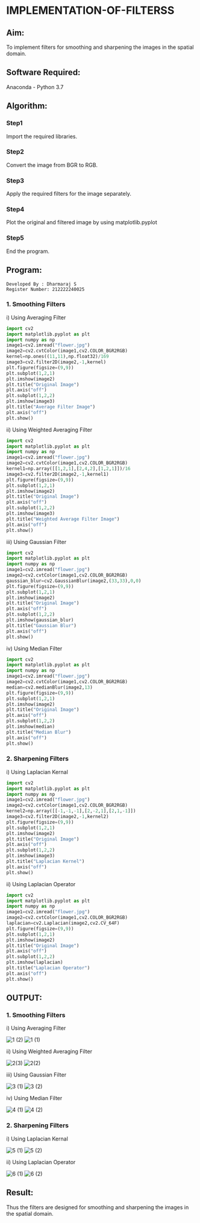 # IMPLEMENTATION-OF-FILTERSS
## Aim:
To implement filters for smoothing and sharpening the images in the spatial domain.

## Software Required:
Anaconda - Python 3.7

## Algorithm:
### Step1
Import the required libraries.

### Step2
Convert the image from BGR to RGB.

### Step3
Apply the required filters for the image separately.

### Step4
Plot the original and filtered image by using matplotlib.pyplot

### Step5
End the program.

## Program:

```
Developed By : Dharmaraj S
Register Number: 212222240025
```
### 1. Smoothing Filters

i) Using Averaging Filter
``` python
import cv2
import matplotlib.pyplot as plt
import numpy as np
image1=cv2.imread("flower.jpg")
image2=cv2.cvtColor(image1,cv2.COLOR_BGR2RGB)
kernel=np.ones((11,11),np.float32)/169
image3=cv2.filter2D(image2,-1,kernel)
plt.figure(figsize=(9,9))
plt.subplot(1,2,1)
plt.imshow(image2)
plt.title("Original Image")
plt.axis("off")
plt.subplot(1,2,2)
plt.imshow(image3)
plt.title("Average Filter Image")
plt.axis("off")
plt.show()
```
ii) Using Weighted Averaging Filter
```python
import cv2
import matplotlib.pyplot as plt
import numpy as np
image1=cv2.imread("flower.jpg")
image2=cv2.cvtColor(image1,cv2.COLOR_BGR2RGB)
kernel1=np.array([[1,2,1],[2,4,2],[1,2,1]])/16
image3=cv2.filter2D(image2,-1,kernel1)
plt.figure(figsize=(9,9))
plt.subplot(1,2,1)
plt.imshow(image2)
plt.title("Original Image")
plt.axis("off")
plt.subplot(1,2,2)
plt.imshow(image3)
plt.title("Weighted Average Filter Image")
plt.axis("off")
plt.show()
```
iii) Using Gaussian Filter
```python
import cv2
import matplotlib.pyplot as plt
import numpy as np
image1=cv2.imread("flower.jpg")
image2=cv2.cvtColor(image1,cv2.COLOR_BGR2RGB)
gaussian_blur=cv2.GaussianBlur(image2,(33,33),0,0)
plt.figure(figsize=(9,9))
plt.subplot(1,2,1)
plt.imshow(image2)
plt.title("Original Image")
plt.axis("off")
plt.subplot(1,2,2)
plt.imshow(gaussian_blur)
plt.title("Gaussian Blur")
plt.axis("off")
plt.show()
```

iv) Using Median Filter
```python
import cv2
import matplotlib.pyplot as plt
import numpy as np
image1=cv2.imread("flower.jpg")
image2=cv2.cvtColor(image1,cv2.COLOR_BGR2RGB)
median=cv2.medianBlur(image2,13)
plt.figure(figsize=(9,9))
plt.subplot(1,2,1)
plt.imshow(image2)
plt.title("Original Image")
plt.axis("off")
plt.subplot(1,2,2)
plt.imshow(median)
plt.title("Median Blur")
plt.axis("off")
plt.show()
```

### 2. Sharpening Filters
i) Using Laplacian Kernal
```python
import cv2
import matplotlib.pyplot as plt
import numpy as np
image1=cv2.imread("flower.jpg")
image2=cv2.cvtColor(image1,cv2.COLOR_BGR2RGB)
kernel2=np.array([[-1,-1,-1],[2,-2,1],[2,1,-1]])
image3=cv2.filter2D(image2,-1,kernel2)
plt.figure(figsize=(9,9))
plt.subplot(1,2,1)
plt.imshow(image2)
plt.title("Original Image")
plt.axis("off")
plt.subplot(1,2,2)
plt.imshow(image3)
plt.title("Laplacian Kernel")
plt.axis("off")
plt.show()
```
ii) Using Laplacian Operator
```python
import cv2
import matplotlib.pyplot as plt
import numpy as np
image1=cv2.imread("flower.jpg")
image2=cv2.cvtColor(image1,cv2.COLOR_BGR2RGB)
laplacian=cv2.Laplacian(image2,cv2.CV_64F)
plt.figure(figsize=(9,9))
plt.subplot(1,2,1)
plt.imshow(image2)
plt.title("Original Image")
plt.axis("off")
plt.subplot(1,2,2)
plt.imshow(laplacian)
plt.title("Laplacian Operator")
plt.axis("off")
plt.show()
```














## OUTPUT:
### 1. Smoothing Filters


i) Using Averaging Filter

![1 (2)](https://github.com/dharmaraj-007/IMPLEMENTATION-OF-FILTERSS/assets/119560386/6f6db2dd-df49-4433-81e2-29ecaa871288)
![1 (1)](https://github.com/dharmaraj-007/IMPLEMENTATION-OF-FILTERSS/assets/119560386/ac84f9fd-9733-4d12-9212-ae6388da200e)


ii) Using Weighted Averaging Filter

![2(3)](https://github.com/dharmaraj-007/IMPLEMENTATION-OF-FILTERSS/assets/119560386/83fa0cef-90be-4401-9d3c-284171fec57b)
![2(2)](https://github.com/dharmaraj-007/IMPLEMENTATION-OF-FILTERSS/assets/119560386/73241703-6fbc-4e5d-9b65-31407e7900b2)

iii) Using Gaussian Filter

![3 (1)](https://github.com/dharmaraj-007/IMPLEMENTATION-OF-FILTERSS/assets/119560386/f32b454a-346b-44c0-a13c-4b4fa855e143)
![3 (2)](https://github.com/dharmaraj-007/IMPLEMENTATION-OF-FILTERSS/assets/119560386/3051d7d5-fbb2-4165-84a3-c57033af23f5)


iv) Using Median Filter

![4 (1)](https://github.com/dharmaraj-007/IMPLEMENTATION-OF-FILTERSS/assets/119560386/1a59e308-991a-4164-8ebe-14af0e1e9b1b)
![4 (2)](https://github.com/dharmaraj-007/IMPLEMENTATION-OF-FILTERSS/assets/119560386/d44fdaa7-63ed-4142-9d9c-d2b92ed7086c)


### 2. Sharpening Filters


i) Using Laplacian Kernal

![5 (1)](https://github.com/dharmaraj-007/IMPLEMENTATION-OF-FILTERSS/assets/119560386/42bee750-13d7-4cd1-bcd1-cbd2bf4a3e18)
![5 (2)](https://github.com/dharmaraj-007/IMPLEMENTATION-OF-FILTERSS/assets/119560386/bc505f28-4241-4890-ad18-2ad6c40f23f9)

ii) Using Laplacian Operator

![6 (1)](https://github.com/dharmaraj-007/IMPLEMENTATION-OF-FILTERSS/assets/119560386/47390cd4-7b4a-414b-b032-86b1920fabb5)
![6 (2)](https://github.com/dharmaraj-007/IMPLEMENTATION-OF-FILTERSS/assets/119560386/471ddfbb-f525-4b8b-9c5c-a16f49b43085)


## Result:
Thus the filters are designed for smoothing and sharpening the images in the spatial domain.

